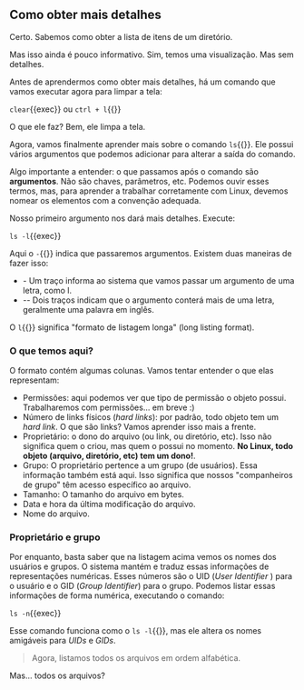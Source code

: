 ## Como obter mais detalhes

Certo. Sabemos como obter a lista de itens de um diretório.

Mas isso ainda é pouco informativo. Sim, temos uma visualização. Mas sem detalhes.

Antes de aprendermos como obter mais detalhes, há um comando que vamos executar agora para limpar a tela:

`clear`{{exec}} ou `ctrl + l`{{}}

O que ele faz? Bem, ele limpa a tela.

Agora, vamos finalmente aprender mais sobre o comando `ls`{{}}. Ele possui vários argumentos que podemos adicionar para alterar a saída do comando.

Algo importante a entender: o que passamos após o comando são **argumentos**. Não são chaves, parâmetros, etc. Podemos ouvir esses termos, mas, para aprender a trabalhar corretamente com Linux, devemos nomear os elementos com a convenção adequada.

Nosso primeiro argumento nos dará mais detalhes. Execute:

`ls -l`{{exec}}

Aqui o `-`{{}} indica que passaremos argumentos. Existem duas maneiras de fazer isso:

- \- Um traço informa ao sistema que vamos passar um argumento de uma letra, como l.
- \-- Dois traços indicam que o argumento conterá mais de uma letra, geralmente uma palavra em inglês.

O `l`{{}} significa "formato de listagem longa" (long listing format).

### O que temos aqui?

O formato contém algumas colunas. Vamos tentar entender o que elas representam:

- Permissões: aqui podemos ver que tipo de permissão o objeto possui. Trabalharemos com permissões... em breve :)
- Número de links físicos (_hard links_): por padrão, todo objeto tem um _hard link_. O que são links? Vamos aprender isso mais a frente.
- Proprietário: o dono do arquivo (ou link, ou diretório, etc). Isso não significa quem o criou, mas quem o possui no momento. **No Linux, todo objeto (arquivo, diretório, etc) tem um dono!**.
- Grupo: O proprietário pertence a um grupo (de usuários). Essa informação também está aqui. Isso significa que nossos "companheiros de grupo" têm acesso específico ao arquivo.
- Tamanho: O tamanho do arquivo em bytes.
- Data e hora da última modificação do arquivo.
- Nome do arquivo.

### Proprietário e grupo
Por enquanto, basta saber que na listagem acima vemos os nomes dos usuários e grupos. O sistema mantém e traduz essas informações de representações numéricas. Esses números são o UID (_User Identifier_ ) para o usuário e o GID (_Group Identifier_) para o grupo. Podemos listar essas informações de forma numérica, executando o comando:

`ls -n`{{exec}}

Esse comando funciona como o `ls -l`{{}}, mas ele altera os nomes amigáveis para _UIDs_ e _GIDs_.

> Agora, listamos todos os arquivos em ordem alfabética.

 Mas... todos os arquivos?